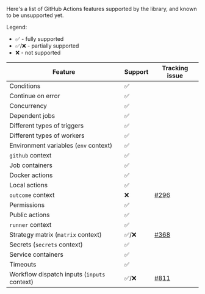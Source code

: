 Here's a list of GitHub Actions features supported by the library, and known to be unsupported yet.

Legend:

* ✅ - fully supported
* ✅/❌ - partially supported
* ❌ - not supported

| Feature                                     | Support | Tracking issue                                                           |
|---------------------------------------------|---------|--------------------------------------------------------------------------|
| Conditions                                  | ✅       |                                                                          |
| Continue on error                           | ✅       |                                                                          |
| Concurrency                                 | ✅       |                                                                          |
| Dependent jobs                              | ✅       |                                                                          |
| Different types of triggers                 | ✅       |                                                                          |
| Different types of workers                  | ✅       |                                                                          |
| Environment variables (`env` context)       | ✅       |                                                                          |
| `github` context                            | ✅       |                                                                          |
| Job containers                              | ✅       |                                                                          |
| Docker actions                              | ✅       |                                                                          |
| Local actions                               | ✅       |                                                                          |
| `outcome` context                           | ❌       | [#296](https://github.com/typesafegithub/github-workflows-kt/issues/296) |
| Permissions                                 | ✅       |                                                                          |
| Public actions                              | ✅       |                                                                          |
| `runner` context                            | ✅       |                                                                          |
| Strategy matrix (`matrix` context)          | ✅/❌     | [#368](https://github.com/typesafegithub/github-workflows-kt/issues/368) |
| Secrets (`secrets` context)                 | ✅       |                                                                          |
| Service containers                          | ✅       |                                                                          |
| Timeouts                                    | ✅       |                                                                          |
| Workflow dispatch inputs (`inputs` context) | ✅/❌     | [#811](https://github.com/typesafegithub/github-workflows-kt/issues/811) |

